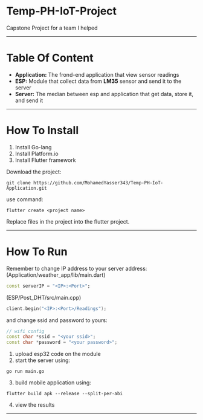 # Temp-PH-IoT-Project

Capstone Project for a team I helped

---

# Table Of Content

* **Application:** The frond-end application that view sensor readings
* **ESP:** Module that collect data from **LM35** sensor and send it to the server
* **Server:** The median between esp and application that get data, store it, and send it

---

# How To Install

1. Install Go-lang
1. Install Platform.io
1. Install Flutter framework

Download the project:

```
git clone https://github.com/MohamedYasser343/Temp-PH-IoT-Application.git
```
use command:
```
flutter create <project name>
```
Replace files in the project into the flutter project.

---
# How To Run

Remember to change IP address to your server address:
(Application/weather_app/lib/main.dart)

```dart
const serverIP = "<IP>:<Port>";
```

(ESP/Post_DHT/src/main.cpp)

```cpp
client.begin("<IP>:<Port>/Readings");
```

and change ssid and password to yours:

```cpp
// wifi config
const char *ssid = "<your ssid>";
const char *password = "<your password>";
```

1. upload esp32 code on the module
2. start the server using:
```
go run main.go
```
3. build mobile application using:
```
flutter build apk --release --split-per-abi
```
4. view the results


---
